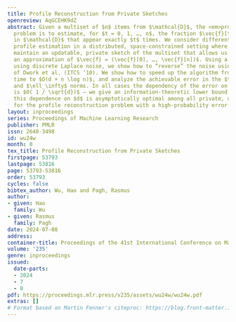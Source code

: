 ```yaml
---
title: Profile Reconstruction from Private Sketches
openreview: AqGCEHK9dZ
abstract: Given a multiset of $n$ items from $\mathcal{D}$, the <em>profile reconstruction</em>
  problem is to estimate, for $t = 0, 1, …, n$, the fraction $\vec{f}[t]$ of items
  in $\mathcal{D}$ that appear exactly $t$ times. We consider differentially private
  profile estimation in a distributed, space-constrained setting where we wish to
  maintain an updatable, private sketch of the multiset that allows us to compute
  an approximation of $\vec{f} = (\vec{f}[0], …, \vec{f}[n])$. Using a histogram privatized
  using discrete Laplace noise, we show how to “reverse” the noise using an approach
  of Dwork et al. (ITCS ’10). We show how to speed up the algorithm from polynomial
  time to $O(d + n \log n)$, and analyze the achievable error in the $\ell_1$, $\ell_2$
  and $\ell_\infty$ norms. In all cases the dependency of the error on $d = |\mathcal{D}|$
  is $O( 1 / \sqrt{d})$ — we give an information-theoretic lower bound showing that
  this dependence on $d$ is asymptotically optimal among all private, updatable sketches
  for the profile reconstruction problem with a high-probability error guarantee.
layout: inproceedings
series: Proceedings of Machine Learning Research
publisher: PMLR
issn: 2640-3498
id: wu24w
month: 0
tex_title: Profile Reconstruction from Private Sketches
firstpage: 53793
lastpage: 53816
page: 53793-53816
order: 53793
cycles: false
bibtex_author: Wu, Hao and Pagh, Rasmus
author:
- given: Hao
  family: Wu
- given: Rasmus
  family: Pagh
date: 2024-07-08
address:
container-title: Proceedings of the 41st International Conference on Machine Learning
volume: '235'
genre: inproceedings
issued:
  date-parts:
  - 2024
  - 7
  - 8
pdf: https://proceedings.mlr.press/v235/assets/wu24w/wu24w.pdf
extras: []
# Format based on Martin Fenner's citeproc: https://blog.front-matter.io/posts/citeproc-yaml-for-bibliographies/
---
```

